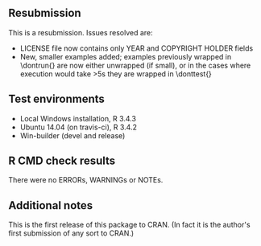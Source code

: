 ## Resubmission
This is a resubmission. Issues resolved are:
* LICENSE file now contains only YEAR and COPYRIGHT HOLDER fields
* New, smaller examples added; examples previously wrapped in \dontrun{} are now either unwrapped (if small), or in the cases where execution would take >5s they are wrapped in \donttest{}

## Test environments
* Local Windows installation, R 3.4.3
* Ubuntu 14.04 (on travis-ci), R 3.4.2
* Win-builder (devel and release)

## R CMD check results
There were no ERRORs, WARNINGs or NOTEs. 

## Additional notes
This is the first release of this package to CRAN. (In fact it is the author's first submission of any sort to CRAN.) 